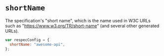 # `shortName`

The specification's "short name", which is the name used in W3C URLs such as "<https://www.w3.org/TR/short-name>" (and several other generated URLs).


```js "example": "Set 'awesome-api' as specification's short name."
var respecConfig = {
  shortName: "awesome-api",
};
```
